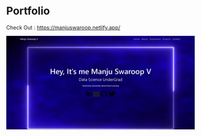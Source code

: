 # Portfolio
  Check Out : https://manjuswaroop.netlify.app/



<img width="882" alt="image" src="https://github.com/manjuv03/Portfolio/blob/main/images/Portfolio%20UI.png">
